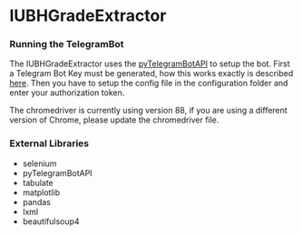 # IUBHGradeExtractor
### Running the TelegramBot

The IUBHGradeExtractor uses the [pyTelegramBotAPI](/https://github.com/eternnoir/pyTelegramBotAPI) to setup the bot.
First a Telegram Bot Key must be generated, how this works exactly is described [here](/https://core.telegram.org/bots).
Then you have to setup the config file in the configuration folder and enter your authorization token. 

The chromedriver is currently using version 88, if you are using a different version of Chrome, please update the chromedriver file.

### External Libraries

- selenium
- pyTelegramBotAPI
- tabulate
- matplotlib
- pandas
- lxml
- beautifulsoup4
